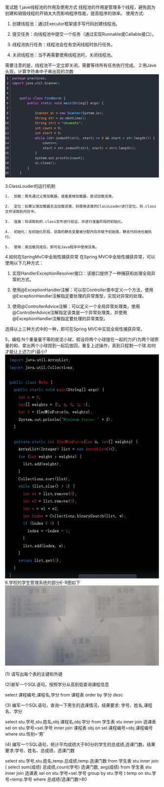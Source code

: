 笔试题
1.jave线程池的作用及使用方式
线程池的作用是管理多个线程，避免因为创建和销毁线程的开销太大而影响程序性能，提高程序的效率。
使用方式:
1.  创建线程池：通过Executor框架或手写代码创建线程池。
    
2.  提交任务：向线程池中提交一个任务（通过实现Runnable或Callable接口）。
    
3.  线程池执行任务：线程池会在有空闲线程时执行任务。
    
4.  关闭线程池：当不再需要使用线程池时，关闭线程池。
    

需要注意的是，线程池不一定立即关闭，需要等待所有任务执行完成。
2:用Jave头现，计算字符串中子串出现的次数
![](image/Pasted%20image%2020230131150514.png)

3.ClassLouder的运行机制

	1.  加载：首先通过父类加载器，或者是根加载器，尝试加载该类。
		
	2.  定位：如果父类加载器无法加载该类，则使用该类的ClassLoader进行定位，将.class文件读取到内存中。
		
	3.  连接：将读取到的.class文件进行验证，并进行准备阶段的初始化。
		
	4.  初始化：在初始化阶段，该类的静态变量被分配内存并赋予初始值，静态代码块也被执行。
		
	5.  使用：类加载完成后，即可在Java程序中使用该类。


4.如何在SpringMvC中全局性捕获异常
在Spring MVC中全局性捕获异常，可以使用以下几种方式：

1.  实现HandlerExceptionResolver接口：该接口提供了一种捕获和处理全局异常的方式。
    
2.  使用@ExceptionHandler注解：可以在Controller类中定义一个方法，使用@ExceptionHandler注解指定要处理的异常类型，实现对异常的处理。
    
3.  使用@ControllerAdvice注解：可以定义一个全局异常处理类，使用@ControllerAdvice注解指定该类是一个异常处理类，并使用@ExceptionHandler注解指定要处理的异常类型。
    

选择以上三种方式中的一种，即可在Spring MVC中实现全局性捕获异常。


5，编程:N个重量量不等的皮泥小球，假设将两个小球提在一起的力(F)为两个球质量的和、拿出两个小球捏到一起后放回，重复上述操作，真到只程剩一个球.如何才能让上述力(F)最小?
![](image/Pasted%20image%2020230131151909.png)
6.学校的学生管理系统的部分E-R图如下
![](image/Pasted%20image%2020230131152020.png)

(1) 请写出每个表的主键和外键

(2)谢军一个SQL语句，按照学分从高到低查询课程信息

select 课程编号,课程名,学分 from 课程表 order by 学分 desc

(3) 编军一个SQL语句，查询一下男生的选课情况，结果要求: 学号、姓名,课程名、学分

select 
	stu.学号,stu.姓名,obj.课程名,obj.学分 
from 
	学生表 stu 
	inner join 选课表 sel on stu.学号=sel.学号
	inner join 课程表 obj on sel.课程编号=obj.课程编号
where
	stu.性别='男'
	
	
(4) 编写一个SQL语句，统计平均成绩大于80分的学生的总成绩,选课门数，结果要求:学号、姓名、总成绩，选课门数

select 
	stu.学号,stu.姓名,temp.总成绩,temp.选课门数
from
	学生表 stu
	inner join (
		select 
			sum(成绩) 总成绩,count(学号) 选课门数, avg(成绩) 
		from
			学生表 stu
			inner join 选课表 sel on stu.学号=sel.学号
		group by
			stu.学号
	) temp on stu.学号=temp.学号
where
	总成绩/选课门数>80


	

	
	